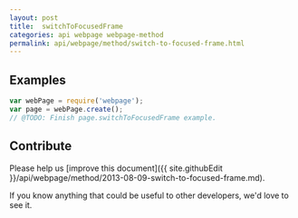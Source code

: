 ```yaml
---
layout: post
title:  switchToFocusedFrame
categories: api webpage webpage-method
permalink: api/webpage/method/switch-to-focused-frame.html
---
```


## Examples

```javascript
var webPage = require('webpage');
var page = webPage.create();
// @TODO: Finish page.switchToFocusedFrame example.
```

## Contribute

Please help us [improve this document]({{ site.githubEdit }}/api/webpage/method/2013-08-09-switch-to-focused-frame.md).

If you know anything that could be useful to other developers, we'd love to see it.


